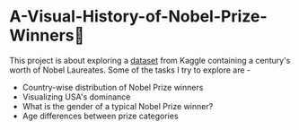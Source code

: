 # A-Visual-History-of-Nobel-Prize-Winners:milky_way:

This project is about exploring a [dataset](https://www.kaggle.com/nobelfoundation/nobel-laureates) from Kaggle containing a century's
worth of Nobel Laureates. Some of the tasks I try to explore are -
- Country-wise distribution of Nobel Prize winners
- Visualizing USA's dominance
- What is the gender of a typical Nobel Prize winner?
- Age differences between prize categories
